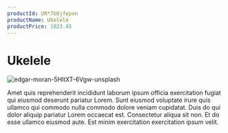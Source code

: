 ```yaml
---
productId: UR*7b0jfepvn
productName: Ukelele
productPrice: 1023.45
---
```


# Ukelele

![edgar-moran-5HltXT-6Vgw-unsplash](https://storage.googleapis.com/fauxmazon.appspot.com/publicMedia/1300/1627950684145_edgar-moran-5HltXT-6Vgw-unsplash.jpg)

Amet quis reprehenderit incididunt laborum ipsum officia exercitation fugiat qui eiusmod deserunt pariatur Lorem. Sunt eiusmod voluptate irure quis ullamco qui commodo nulla commodo dolore veniam cupidatat. Duis do qui dolor aliquip pariatur Lorem occaecat est. Consectetur aliqua sit non. Et do esse ullamco eiusmod aute. Est minim exercitation exercitation ipsum velit.
